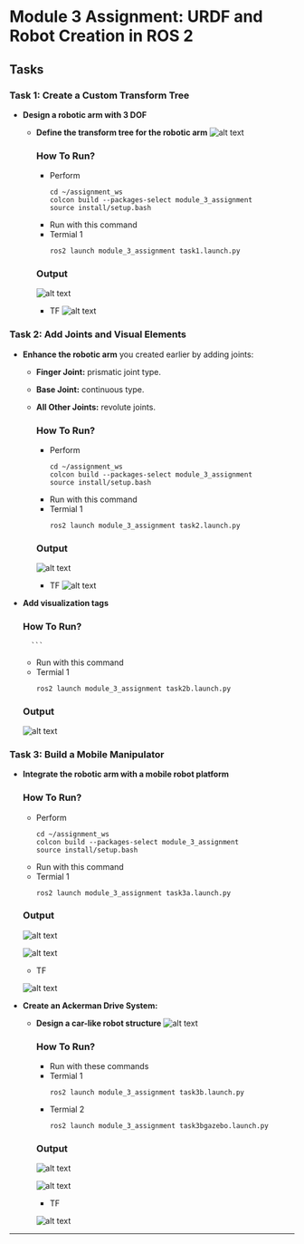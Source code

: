 # Module 3 Assignment: URDF and Robot Creation in ROS 2

## Tasks

### Task 1: Create a Custom Transform Tree

- **Design a robotic arm with 3 DOF**
  - **Define the transform tree for the robotic arm**
  ![alt text](ArmFrames.png)
      ### How To Run?

      - Perform
         ```
         cd ~/assignment_ws
         colcon build --packages-select module_3_assignment
         source install/setup.bash
         ```
      - Run with this command
      - Termial 1
         ```
         ros2 launch module_3_assignment task1.launch.py
         ```
      
      ### Output
      ![alt text](Task1.gif)
      
      - TF
      ![alt text](Task1TF.png)
  
### Task 2: Add Joints and Visual Elements

- **Enhance the robotic arm** you created earlier by adding joints:
  - **Finger Joint:** prismatic joint type.
  - **Base Joint:** continuous type.
  - **All Other Joints:** revolute joints.

      ### How To Run?

      - Perform
         ```
         cd ~/assignment_ws
         colcon build --packages-select module_3_assignment
         source install/setup.bash
         ```
      - Run with this command
      - Termial 1
         ```
         ros2 launch module_3_assignment task2.launch.py
         ```
      
      ### Output
      ![alt text](Task2a.gif)
      
      - TF
      ![alt text](Task2aTF.png)

- **Add visualization tags** 

    ### How To Run?

        ```
    - Run with this command
    - Termial 1
        ```
        ros2 launch module_3_assignment task2b.launch.py
        ```
    
    ### Output
    
    ![alt text](Task2b.gif)
      

### Task 3: Build a Mobile Manipulator

- **Integrate the robotic arm with a mobile robot platform**

    ### How To Run?

    - Perform
        ```
        cd ~/assignment_ws
        colcon build --packages-select module_3_assignment
        source install/setup.bash
        ```
    - Run with this command
    - Termial 1
        ```
        ros2 launch module_3_assignment task3a.launch.py
        ```
    
    ### Output
    ![alt text](Task3aFrames.png)
    
    ![alt text](Task3a.png)
    
    - TF

    ![alt text](Task3aTF.png)

- **Create an Ackerman Drive System:**
  - **Design a car-like robot structure** 
  ![alt text](ackermann.png)
    ### How To Run?

    - Run with these commands
    - Termial 1
        ```
        ros2 launch module_3_assignment task3b.launch.py
        ```
    - Termial 2
        ```
        ros2 launch module_3_assignment task3bgazebo.launch.py
        ```
    ### Output
    
    ![alt text](Task3b.gif)

    ![alt text](Task3bgazebo.png)
    
    - TF
    
    ![alt text](Task3bTF.png)
----